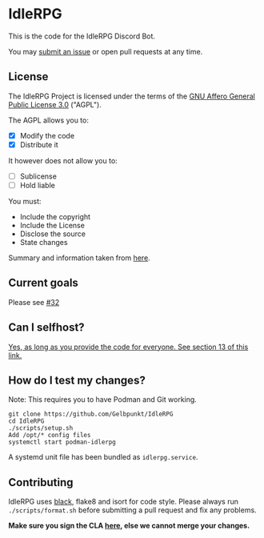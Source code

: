 # IdleRPG

This is the code for the IdleRPG Discord Bot.

You may [submit an issue](https://github.com/Gelbpunkt/IdleRPG/issues) or open pull requests at any time.

## License

The IdleRPG Project is licensed under the terms of the [GNU Affero General Public License 3.0](https://github.com/Gelbpunkt/IdleRPG/blob/v4/LICENSE) ("AGPL").

The AGPL allows you to:
- [x] Modify the code
- [x] Distribute it

It however does not allow you to:
- [ ] Sublicense
- [ ] Hold liable

You must:
- Include the copyright
- Include the License
- Disclose the source
- State changes

Summary and information taken from [here](https://tldrlegal.com/license/gnu-affero-general-public-license-v3-(agpl-3.0)).

## Current goals

Please see [#32](https://github.com/Gelbpunkt/IdleRPG/issues/32)

## Can I selfhost?

[Yes, as long as you provide the code for everyone. See section 13 of this link.](https://www.gnu.org/licenses/agpl-3.0.en.html)

## How do I test my changes?

Note: This requires you to have Podman and Git working.

```
git clone https://github.com/Gelbpunkt/IdleRPG
cd IdleRPG
./scripts/setup.sh
Add /opt/* config files
systemctl start podman-idlerpg
```

A systemd unit file has been bundled as `idlerpg.service`.

## Contributing

IdleRPG uses [black](https://github.com/ambv/black), flake8 and isort for code style. Please always run `./scripts/format.sh` before submitting a pull request and fix any problems.

**Make sure you sign the CLA [here](https://cla-assistant.io/Gelbpunkt/IdleRPG), else we cannot merge your changes.**
